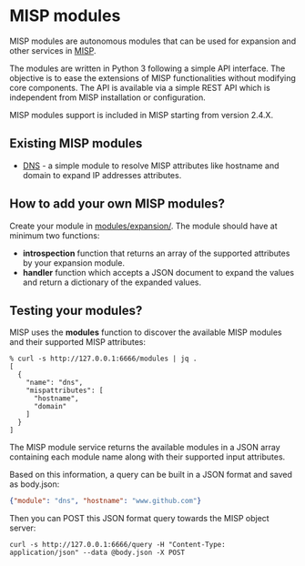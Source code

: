 # MISP modules

MISP modules are autonomous modules that can be used for expansion and other services in [MISP](https://github.com/MISP/MISP).

The modules are written in Python 3 following a simple API interface. The objective is to ease the extensions of MISP functionalities
without modifying core components. The API is available via a simple REST API which is independent from MISP installation or configuration. 

MISP modules support is included in MISP starting from version 2.4.X.

## Existing MISP modules

* [DNS](modules/expansion/dns.py) - a simple module to resolve MISP attributes like hostname and domain to expand IP addresses attributes.

## How to add your own MISP modules?

Create your module in [modules/expansion/](modules/expansion/). The module should have at minimum two functions:

* **introspection** function that returns an array of the supported attributes by your expansion module.
* **handler** function which accepts a JSON document to expand the values and return a dictionary of the expanded values.

## Testing your modules?

MISP uses the **modules** function to discover the available MISP modules and their supported MISP attributes:

~~~
% curl -s http://127.0.0.1:6666/modules | jq .
[
  {
    "name": "dns",
    "mispattributes": [
      "hostname",
      "domain"
    ]
  }
]

~~~

The MISP module service returns the available modules in a JSON array containing each module name along with their supported input attributes.

Based on this information, a query can be built in a JSON format and saved as body.json:

~~~json
{"module": "dns", "hostname": "www.github.com"}
~~~

Then you can POST this JSON format query towards the MISP object server:

~~~
curl -s http://127.0.0.1:6666/query -H "Content-Type: application/json" --data @body.json -X POST
~~~

